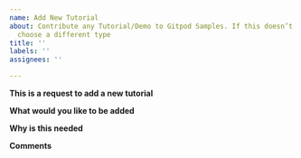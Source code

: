 ```yaml
---
name: Add New Tutorial
about: Contribute any Tutorial/Demo to Gitpod Samples. If this doesn’t look right,
  choose a different type
title: ''
labels: ''
assignees: ''

---
```


**This is a request to add a new tutorial**

<!-- Please only use this template for submitting a new tutorial -->
<!-- Before reporting any issues or pull requests, please read through this document - https://github.com/Gitpod-Samples/.github/blob/main/CONTRIBUTING.md -->

**What would you like to be added**
<!-- Describe as precisely as possible what this new demo/tutorial is about and how should it work -->

**Why is this needed**

**Comments**
<!-- Any additional related comments that might help. -->
